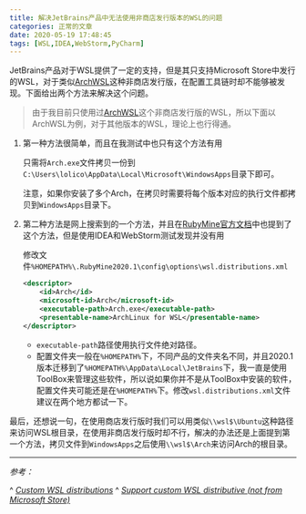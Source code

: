 ```yaml
---
title: 解决JetBrains产品中无法使用非商店发行版本的WSL的问题
categories: 正常的文章
date: 2020-05-19 17:48:45
tags: [WSL,IDEA,WebStorm,PyCharm]
---
```


JetBrains产品对于WSL提供了一定的支持，但是其只支持Microsoft Store中发行的WSL，对于类似[ArchWSL](https://github.com/yuk7/ArchWSL)这种非商店发行版，在配置工具链时却不能够被发现。下面给出两个方法来解决这个问题。

> 由于我目前只使用过[ArchWSL](https://github.com/yuk7/ArchWSL)这个非商店发行版的WSL，所以下面以ArchWSL为例，对于其他版本的WSL，理论上也行得通。

1. 第一种方法很简单，而且在我测试中也只有这个方法有用

    只需将`Arch.exe`文件拷贝一份到`C:\Users\lolico\AppData\Local\Microsoft\WindowsApps`目录下即可。

    注意，如果你安装了多个Arch，在拷贝时需要将每个版本对应的执行文件都拷贝到`WindowsApps`目录下。

2. 第二种方法是网上搜索到的一个方法，并且在[RubyMine官方文档](https://www.jetbrains.com/help/ruby/configuring-remote-interpreters-using-wsl.html#custom_wsl)中也提到了这个方法，但是使用IDEA和WebStorm测试发现并没有用

    修改文件`%HOMEPATH%\.RubyMine2020.1\config\options\wsl.distributions.xml`

    ```xml
    <descriptor>
        <id>Arch</id>
        <microsoft-id>Arch</microsoft-id>
        <executable-path>Arch.exe</executable-path>
        <presentable-name>ArchLinux for WSL</presentable-name>
    </descriptor>
    ```
    - `executable-path`路径使用执行文件绝对路径。
    - 配置文件夹一般在`%HOMEPATH%`下，不同产品的文件夹名不同，并且2020.1版本迁移到了`%HOMEPATH%\AppData\Local\JetBrains`下，我一直是使用ToolBox来管理这些软件，所以说如果你并不是从ToolBox中安装的软件，配置文件夹可能还是在`%HOMEPATH%`下。修改`wsl.distributions.xml`文件建议在两个地方都试一下。

最后，还想说一句，在使用商店发行版时我们可以用类似`\\wsl$\Ubuntu`这种路径来访问WSL根目录，在使用非商店发行版时却不行，解决的办法还是上面提到第一个方法，拷贝文件到`WindowsApps`之后使用`\\wsl$\Arch`来访问Arch的根目录。

---

*参考：*

^ [*Custom WSL distributions*](https://www.jetbrains.com/help/ruby/configuring-remote-interpreters-using-wsl.html#custom_wsl)
^ [*Support custom WSL distributive (not from Microsoft Store)*](https://youtrack.jetbrains.com/issue/Py-32424#focus=streamItem-27-3332472.0-0)
